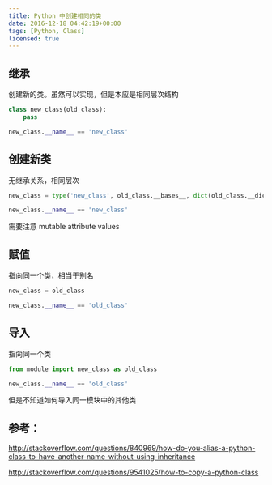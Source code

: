 ```yaml
---
title: Python 中创建相同的类
date: 2016-12-18 04:42:19+00:00
tags: [Python, Class]
licensed: true
---
```


## 继承

创建新的类。虽然可以实现，但是本应是相同层次结构

```python
class new_class(old_class):
    pass

new_class.__name__ == 'new_class'
```


## 创建新类

无继承关系，相同层次

```python
new_class = type('new_class', old_class.__bases__, dict(old_class.__dict__))

new_class.__name__ == 'new_class'
```

需要注意 mutable attribute values


## 赋值

指向同一个类，相当于别名

```python
new_class = old_class

new_class.__name__ == 'old_class'
```


## 导入

指向同一个类

```python
from module import new_class as old_class

new_class.__name__ == 'old_class'
```

但是不知道如何导入同一模块中的其他类


## 参考：

<http://stackoverflow.com/questions/840969/how-do-you-alias-a-python-class-to-have-another-name-without-using-inheritance>

<http://stackoverflow.com/questions/9541025/how-to-copy-a-python-class>
